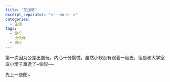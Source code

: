 ```yaml
---
title: "芝加哥"
excerpt_separator: "<!--more-->"
categories:
  - 生活
tags:
  - 旅行
  - 小伙伴
  - 游玩
---
```



第一次因为公差出国玩，内心十分愉悦，虽然小软没有跟着一起去，但是和大学室友小琦子重逢了~愉悦~~

先上一些图~
